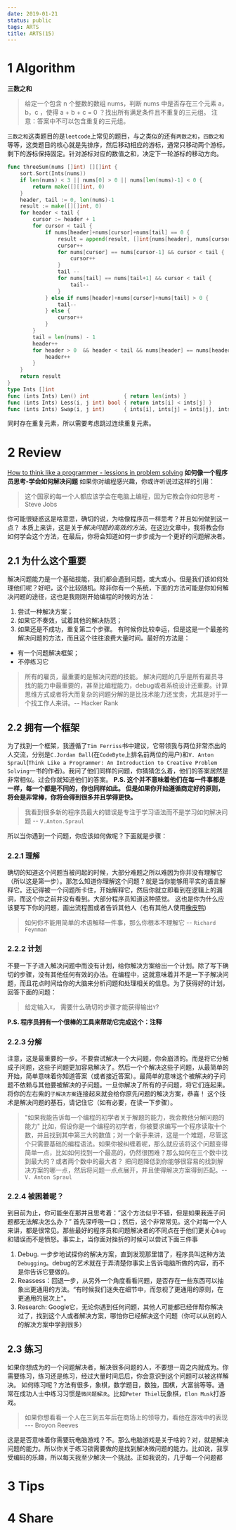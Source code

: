 ```yaml
---
date: 2019-01-21
status: public
tags: ARTS
title: ARTS(15)
---
```

# 1 Algorithm
**三数之和**
> 给定一个包含 n 个整数的数组 nums，判断 nums 中是否存在三个元素 a，b，c ，使得 a + b + c = 0 ？找出所有满足条件且不重复的三元组。
注意：答案中不可以包含重复的三元组。

`三数之和`这类题目的是`leetcode`上常见的题目，与之类似的还有`两数之和`，`四数之和`等等，这类题目的核心就是先排序，然后移动相应的游标，通常只移动两个游标， 剩下的游标保持固定。针对游标对应的数值之和，决定下一轮游标的移动方向。
```go
func threeSum(nums []int) [][]int {
	sort.Sort(Ints(nums))
	if len(nums) < 3 || nums[0] > 0 || nums[len(nums)-1] < 0 {
		return make([][]int, 0)
	}
	header, tail := 0, len(nums)-1
	result := make([][]int, 0)
	for header < tail {
		cursor := header + 1
		for cursor < tail {
			if nums[header]+nums[cursor]+nums[tail] == 0 {
				result = append(result, []int{nums[header], nums[cursor], nums[tail]})
				cursor++
				for nums[cursor] == nums[cursor-1] && cursor < tail {
					cursor++
				}
				tail --
				for nums[tail] == nums[tail+1] && cursor < tail {
					tail--
				}
			} else if nums[header]+nums[cursor]+nums[tail] > 0 {
				tail--
			} else {
				cursor++
			}
		}
		tail = len(nums) - 1
		header++
		for header > 0  && header < tail && nums[header] == nums[header-1]{
			header++
		}
	}
	return result
}
type Ints []int
func (ints Ints) Len() int           { return len(ints) }
func (ints Ints) Less(i, j int) bool { return ints[i] < ints[j] }
func (ints Ints) Swap(i, j int)      { ints[i], ints[j] = ints[j], ints[i] }
```
同时存在重复元素，所以需要考虑跳过连续重复元素。
# 2 Review
[How to think like a programmer - lessions in problem solving](https://medium.freecodecamp.org/how-to-think-like-a-programmer-lessons-in-problem-solving-d1d8bf1de7d2?source=email-b2b9bf6c4b8b-1535364439966-digest.reader------0-49------------------e93d4f2c_b798_4f39_a80d_e1ab2a3eb2ef-1&sectionName=top)
**如何像一个程序员思考-学会如何解决问题**
如果你对编程感兴趣，你或许听说过这样的引用：
> 这个国家的每一个人都应该学会在电脑上编程，因为它教会你如何思考 - Steve Jobs

你可能很疑惑这是啥意思，确切的说，为啥像程序员一样思考？并且如何做到这一点？
本质上来讲，这是关于*解决问题的高效的方法*。在这边文章中，我将教会你如何学会这个方法，在最后，你将会知道如何一步步成为一个更好的问题解决者。
## 2.1 为什么这个重要
解决问题能力是一个基础技能，我们都会遇到问题，或大或小。但是我们该如何处理他们呢？好吧，这个比较随机。除非你有一个系统，下面的方法可能是你如何解决问题的途径，这也是我刚刚开始编程的时候的方法：
1. 尝试一种解决方案；
2. 如果它不奏效，试着其他的解决防范；
3. 如果还是不成功，重复第二个步骤。
有时候你比较幸运，但是这是一个最差的解决问题的方法，而且这个往往浪费大量时间。最好的方法是：
- 有一个问题解决框架；
- 不停练习它
>所有的雇员，最重要的是解决问题的技能。 解决问题的几乎是所有雇员寻找的能力中最重要的，甚至比编程能力，debug或者系统设计还重要。计算思维方式或者将大而复杂的问题分解的是比技术能力还宝贵，尤其是对于一个找工作人来讲。-- Hacker Rank

## 2.2 拥有一个框架
为了找到一个框架，我遵循了`Tim Ferriss`书中建议，它带领我与两位非常杰出的人交流，分别是`C.Jordan Ball`(在`CodeByte`上排名前两位的用户)和`V. Anton Spraul`(`Think Like a Programmer: An Introduction to Creative Problem Solving`一书的作者)。我问了他们同样的问题，你猜猜怎么着，他们的答案居然是非常相似。过会你就知道他们的答案。
**P.S. 这个并不意味着他们在每一件事都是一样，每一个都是不同的，你也同样如此。 但是如果你开始遵循商定好的原则，将会是非常棒，你将会得到很多并且学得更快。**
> 我看到很多新的程序员最大的错误是专注于学习语法而不是学习如何解决问题 -- `V.Anton.Spraul`

所以当你遇到一个问题，你应该如何做呢？下面就是步骤：
### 2.2.1 理解
确切的知道这个问题当被问起的时候，大部分难题之所以难因为你并没有理解它（所以这是第一步）。那怎么知道你理解这个问题？就是当你能够用平实的语言解释它。还记得被一个问题所卡住，开始解释它，然后你就立即看到在逻辑上的漏洞，而这个你之前并没有看到。大部分程序员知道这种感觉。
这也是你为什么应该要写下你的问题，画出流程图或者告诉其他人（也有其他人使用[橡皮鸭](https://en.wikipedia.org/wiki/Rubber_duck_debugging))
> 如何你不能用简单的术语解释一件事，那么你根本不理解它 -- `Richard Feynman`

### 2.2.2 计划
不要一下子进入解决问题中而没有计划，给你解决方案给出一个计划。除了写下确切的步骤，没有其他任何有效的办法。在编程中，这就意味着并不是一下子解决问题，而且花点时间给你的大脑来分析问题和处理相关的信息。为了获得好的计划，回答下面的问题：
> 给定输入`X`， 需要什么确切的步骤才能获得输出`Y`?

**P.S. 程序员拥有一个很棒的工具来帮助它完成这个：注释**
### 2.2.3 分解
注意，这是最重要的一步。不要尝试解决一个大问题，你会崩溃的。而是将它分解成子问题，这些子问题更加容易解决了。然后一个个解决这些子问题，从最简单的开始，简单意味着你知道答案（或者接近答案）。最简单的意味这个被解决的子问题不依赖与其他要被解决的子问题。一旦你解决了所有的子问题，将它们连起来。将你的左右紫的`子解决方案`连接起来就会给你原先问题的解决方案，恭喜！
这个技术是解决问题的基石，请记住它（如有必要，在读一下步骤）。
> "如果我能告诉每一个编程的初学者关于解题的能力，我会教他分解问题的能力"
> 比如，假设你是一个编程的初学者，你被要求编写一个程序读取十个数，并且找到其中第三大的数值；对一个新手来讲，这是一个难题，尽管这个只需要基础的编程语法。如果你被纠缠着呢，那么就应该将这个问题变得简单一点，比如如何找到一个最高的，仍然很困难？那么如何在三个数中找到最大的？或者两个数中的最大者？
> 把问题降低到你能够很容易的找到解决方案的哪一点，然后将问题一点点展开，并且使得解决方案得到匹配。-- `V. Anton Spraul`

### 2.2.4 被困着呢？
到目前为止，你可能坐在那并且思考着：”这个方法似乎不错，但是如果我连子问题都无法解决怎么办？”
首先深呼吸一口；然后，这个非常常见。这个对每一个人来讲，都是很常见。那些最好的程序员和问题解决者的不同点在于他们更关心`bug`和错误而不是愤怒。事实上，当你面对挫折的时候可以尝试下面三件事
1. Debug. 一步步地试探你的解决方案，直到发现那里错了，程序员叫这种方法`Debugging`。debug的艺术就在于弄清楚你事实上告诉电脑所做的内容，而不是你告诉它要做的。
2. Reassess：回退一步，从另外一个角度看看问题，是否存在一些东西可以抽象出更通用的方法。“有时候我们迷失在细节中，而忽视了更通用的原则，在更通用的层次上"。
3. Research: Google它，无论你遇到任何问题，其他人可能都已经伴帮你解决过了，找到这个人或者解决方案，哪怕你已经解决这个问题（你可以从别的人的解决方案中学到很多）

## 2.3 练习
如果你想成为的一个问题解决者，解决很多问题的人，不要想一周之内就成为。你需要练习，练习还是练习，经过大量时间后后，你会意识到这个问题可以被这样解决。
如何练习呢？方法有很多，象棋，数学题目，数独，围棋，大富翁等等。通常在成功人士中练习习惯是`微问题解决`。比如`Peter Thiel`玩象棋，`Elon Musk`打游戏。
> 如果你想看看一个人在三到五年后在商场上的领导力，看他在游戏中的表现 --- Broyon Reeves

这是是否意味着你需要玩电脑游戏？不。那么电脑游戏是关于啥的？对，就是解决问题的能力。所以你关于练习锁需要做的是找到解决微问题的能力。比如说，我享受编码的乐趣，所以每天我至少解决一个挑战。正如我说的，几乎每一个问题都
# 3 Tips
# 4 Share
